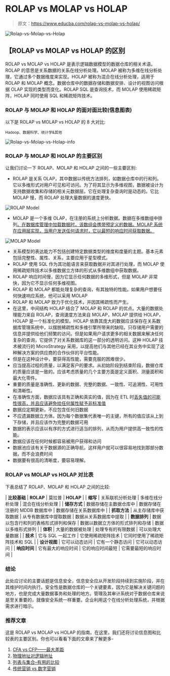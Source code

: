 # ROLAP vs MOLAP vs HOLAP

> 原文：<https://www.educba.com/rolap-vs-molap-vs-holap/>

![Rolap-vs-Molap-vs-Holap](img/782215b8aa5cea77c4e4e3bdbd384ec9.png)



## 【ROLAP vs MOLAP vs HOLAP 的区别

ROLAP vs MOLAP vs HOLAP 是表示逻辑数据模型的数据仓库的相关术语。ROLAP 的意思是关系数据的关系在线分析处理。MOLAP 被称为多维在线分析处理，它通过多个数据维度来实现。HOLAP 被称为混合在线分析处理，适用于 ROLAP 和 MOLAP 概念。数据仓库中的数据存储和数据安排、设计的视图访问根据 OLAP 实现的类型而变化。ROLAP SQL 是查询技术，而 MOLAP 使用稀疏矩阵，HOLAP 同时使用 SQL 和稀疏矩阵技术。

### ROLAP 与 MOLAP 和 HOLAP 的面对面比较(信息图表)

以下是 ROLAP vs MOLAP vs HOLAP 的 8 大对比:

<small>Hadoop、数据科学、统计学&其他</small>

![Rolap-vs-Molap-vs-Holap-info](img/461a42fffa601b487434702a112fe1aa.png)



### ROLAP 与 MOLAP 和 HOLAP 的主要区别

让我们讨论一下 ROLAP、MOLAP 和 HOLAP 之间的一些主要区别:

*   ROLAP 是关系 OLAP，其中数据以传统方法排列，如数据仓库中的行和列。它以多维形式对用户可见和可访问。为了将其显示为多维视图，数据被设计为支持数据收集和存储的相关元数据层。它在处理复杂查询时是动态的。它比 MOLAP 慢，而 ROLAP 处理大量数据的速度更快。

![ROLAP Model](img/fac9c7ed911b04b8374be4fe99c4f1ab.png)



*   MOLAP 是一个多维 OLAP，在注册的系统上分析数据。数据在多维数组中排列[。在数据库管理中加载数据时，该数组会携带预定义的数据。MOLAP 系统在应用层实现，当用户发送任何请求时，它以最短的响应时间获取数据。](https://www.educba.com/multidimensional-array-in-c/)

![MOLAP Model](img/b4daa73ee879491c1a0ceb31206f5f7e.png)



*   关系模型的表达能力不包括创建特定数据类型的维度和度量的主题。基本元素包括完整性、属性、关系，主要应用于星型模式。
*   ROLAP 使用 SQL 作为其功能语言来获取数据并对其进行处理，而 MOLAP 使用稀疏矩阵技术以多维数据立方体的形式从多维数组中获取数据。
*   ROLAP 响应时间慢，因为它显示任何数据的多维形式，但是 MOLAP 非常快，因为它不显示任何多维视图。
*   ROLAP 和 MOLAP 都能处理复杂的查询，有其独特的性能。如果用户想要任何快速响应系统，他可以采用 MOLAP
*   ROLAP 和 MOLAP 致力于优化技术，并因其稀疏性而产生。
*   在这里，中间结构 HOLAP 结合了 MOLAP 和 ROLAP 的优点。大量的数据处理能力来自 ROLAP，查询速度方法来自 MOLAP，MOLAP 提供给 HOLAP，HOLAP 是一个标准化的模型。HOLAP 依靠其庞大的数据应该保存在关系数据库管理系统中，以摆脱稀疏性和多维引擎所带来的缺陷，只存储用户需要的信息并提供给他们频繁的访问。但是如果用户请求更多的相关数据来解决任何复杂的查询，它提供了对关系数据库的这一部分的透明访问。这种 HOLAP 技术被流行的 MicroStrategy 采用，以提高他们与其他已经在其业务中实现了这种解决方案的供应商的合作伙伴的平台性能。
*   但是在这种设计中，要获得高性能，需要克服的困难很少。
*   应当提高过程的质量，以满足客户的要求。从初始阶段到结束阶段，数据仓库的质量应该是一致的。应该考虑质量的几个主要方面是定义面积、测量面积和最大化零件。
*   重要的质量是准确性、更新的数据、完整的数据、一致性、可追溯性、可用性和清晰性。
*   在准确性方面，数据应该具有正确和真实的值，因为在 ETL 时[丢失值的可能性很高，并且应该避免给任何属性赋予非标准值](https://www.educba.com/what-is-etl/)
*   数据应定期更新，不应包含任何旧数据
*   不应遗漏数据立方体。因为每个数据集代表唯一的主键，所有的值应该从上到下存储，并且应该作为完整的数据可用
*   数据的表示应该以有序的方式进行适当的排列，从而为用户提供高一致性的性能。
*   数据应该在任何时候都容易被用户获得和访问
*   数据池应该有关于数据源的正确导航，这样用户就可以很容易地找到那部分数据，而不会浪费时间
*   数据要有很高的清晰度，要容易理解。

### ROLAP vs MOLAP vs HOLAP 对比表

下表总结了 ROLAP、MOLAP 和 HOLAP 之间的比较:

| **比较基础** | **ROLAP** | 莫拉普 | **HOLAP** |
| **缩写** | 关系联机分析处理 | 多维在线分析处理 | 混合在线分析处理 |
| **储存方式** | 数据存储在主数据仓库中 | 数据存储在注册的 MDDB 数据库中 | 数据存储在关系数据库中 |
| **抓取方法** | 从主存储库中获取数据 | 从专有数据库中提取数据 | 数据从关系数据库中提取 |
| **数据排列** | 数据以包含行和列的表格形式排列和保存 | 数据以数据立方体的形式排列和存储 | 数据以多维形式排列 |
| **体积** | 大量的数据被处理 | 处理专有的有限数据 | 可以处理大量数据 |
| **技术** | 它与 SQL 一起工作 | 它使用稀疏矩阵技术 | 它同时使用了稀疏矩阵技术和 SQL |
| **设计视图** | 它可以动态访问 | 它有一个静态访问 | 它可以动态访问 |
| **响应时间** | 它有最大的响应时间 | 它的响应时间最短 | 它需要最短的响应时间 |

### 结论

此处应讨论的主要话题是信息安全，信息安全应从开发阶段持续到实施阶段，并在其维护时间内执行。安全性是数据仓库的一个关键要素，因为它是解决关键问题的地方，也是完成大量数据事务和处理的地方。管理及其审计系统对于数据仓库来说是至关重要的，就像安全系统一样重要。企业利用这个在线分析处理系统，并根据需求进行暗示。

### 推荐文章

这是 ROLAP vs MOLAP vs HOLAP 的指南。在这里，我们还将讨论信息图和比较表的主要区别。你也可以看看下面的文章来了解更多-

1.  [CFA vs CFP——最大差距](https://www.educba.com/cfa-vs-cfp/)
2.  [物理地址对逻辑地址](https://www.educba.com/physical-address-vs-logical-address/)
3.  [列表与集合–有用的比较](https://www.educba.com/list-vs-set/)
4.  [传统营销 vs 数字营销](https://www.educba.com/traditional-marketing-vs-digital-marketing/)





